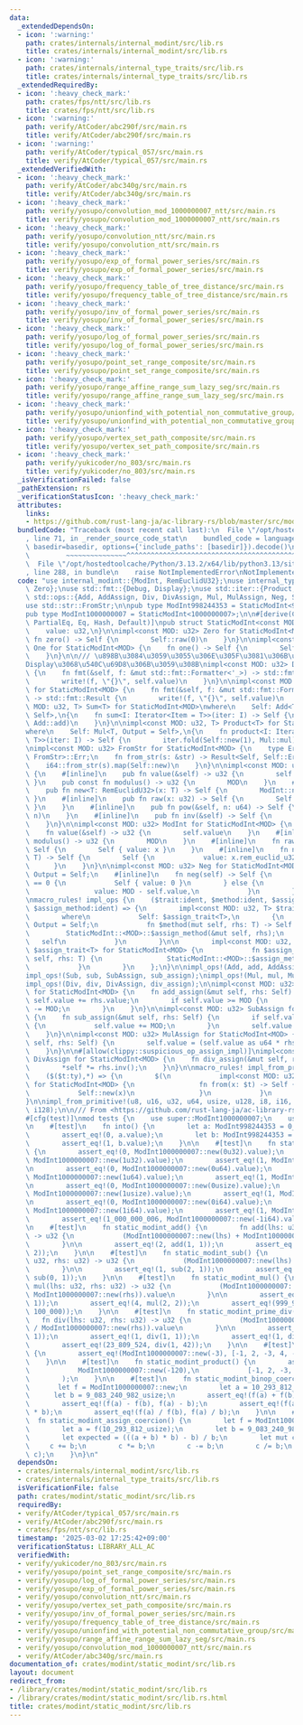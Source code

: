 ```yaml
---
data:
  _extendedDependsOn:
  - icon: ':warning:'
    path: crates/internals/internal_modint/src/lib.rs
    title: crates/internals/internal_modint/src/lib.rs
  - icon: ':warning:'
    path: crates/internals/internal_type_traits/src/lib.rs
    title: crates/internals/internal_type_traits/src/lib.rs
  _extendedRequiredBy:
  - icon: ':heavy_check_mark:'
    path: crates/fps/ntt/src/lib.rs
    title: crates/fps/ntt/src/lib.rs
  - icon: ':warning:'
    path: verify/AtCoder/abc290f/src/main.rs
    title: verify/AtCoder/abc290f/src/main.rs
  - icon: ':warning:'
    path: verify/AtCoder/typical_057/src/main.rs
    title: verify/AtCoder/typical_057/src/main.rs
  _extendedVerifiedWith:
  - icon: ':heavy_check_mark:'
    path: verify/AtCoder/abc340g/src/main.rs
    title: verify/AtCoder/abc340g/src/main.rs
  - icon: ':heavy_check_mark:'
    path: verify/yosupo/convolution_mod_1000000007_ntt/src/main.rs
    title: verify/yosupo/convolution_mod_1000000007_ntt/src/main.rs
  - icon: ':heavy_check_mark:'
    path: verify/yosupo/convolution_ntt/src/main.rs
    title: verify/yosupo/convolution_ntt/src/main.rs
  - icon: ':heavy_check_mark:'
    path: verify/yosupo/exp_of_formal_power_series/src/main.rs
    title: verify/yosupo/exp_of_formal_power_series/src/main.rs
  - icon: ':heavy_check_mark:'
    path: verify/yosupo/frequency_table_of_tree_distance/src/main.rs
    title: verify/yosupo/frequency_table_of_tree_distance/src/main.rs
  - icon: ':heavy_check_mark:'
    path: verify/yosupo/inv_of_formal_power_series/src/main.rs
    title: verify/yosupo/inv_of_formal_power_series/src/main.rs
  - icon: ':heavy_check_mark:'
    path: verify/yosupo/log_of_formal_power_series/src/main.rs
    title: verify/yosupo/log_of_formal_power_series/src/main.rs
  - icon: ':heavy_check_mark:'
    path: verify/yosupo/point_set_range_composite/src/main.rs
    title: verify/yosupo/point_set_range_composite/src/main.rs
  - icon: ':heavy_check_mark:'
    path: verify/yosupo/range_affine_range_sum_lazy_seg/src/main.rs
    title: verify/yosupo/range_affine_range_sum_lazy_seg/src/main.rs
  - icon: ':heavy_check_mark:'
    path: verify/yosupo/unionfind_with_potential_non_commutative_group/src/main.rs
    title: verify/yosupo/unionfind_with_potential_non_commutative_group/src/main.rs
  - icon: ':heavy_check_mark:'
    path: verify/yosupo/vertex_set_path_composite/src/main.rs
    title: verify/yosupo/vertex_set_path_composite/src/main.rs
  - icon: ':heavy_check_mark:'
    path: verify/yukicoder/no_803/src/main.rs
    title: verify/yukicoder/no_803/src/main.rs
  _isVerificationFailed: false
  _pathExtension: rs
  _verificationStatusIcon: ':heavy_check_mark:'
  attributes:
    links:
    - https://github.com/rust-lang-ja/ac-library-rs/blob/master/src/modint.rs>
  bundledCode: "Traceback (most recent call last):\n  File \"/opt/hostedtoolcache/Python/3.13.2/x64/lib/python3.13/site-packages/onlinejudge_verify/documentation/build.py\"\
    , line 71, in _render_source_code_stat\n    bundled_code = language.bundle(stat.path,\
    \ basedir=basedir, options={'include_paths': [basedir]}).decode()\n          \
    \         ~~~~~~~~~~~~~~~^^^^^^^^^^^^^^^^^^^^^^^^^^^^^^^^^^^^^^^^^^^^^^^^^^^^^^^^^^^^^^^^^^\n\
    \  File \"/opt/hostedtoolcache/Python/3.13.2/x64/lib/python3.13/site-packages/onlinejudge_verify/languages/rust.py\"\
    , line 288, in bundle\n    raise NotImplementedError\nNotImplementedError\n"
  code: "use internal_modint::{ModInt, RemEuclidU32};\nuse internal_type_traits::{One,\
    \ Zero};\nuse std::fmt::{Debug, Display};\nuse std::iter::{Product, Sum};\nuse\
    \ std::ops::{Add, AddAssign, Div, DivAssign, Mul, MulAssign, Neg, Sub, SubAssign};\n\
    use std::str::FromStr;\n\npub type ModInt998244353 = StaticModInt<998244353>;\n\
    pub type ModInt1000000007 = StaticModInt<1000000007>;\n\n#[derive(Clone, Copy,\
    \ PartialEq, Eq, Hash, Default)]\npub struct StaticModInt<const MOD: u32> {\n\
    \    value: u32,\n}\n\nimpl<const MOD: u32> Zero for StaticModInt<MOD> {\n   \
    \ fn zero() -> Self {\n        Self::raw(0)\n    }\n}\n\nimpl<const MOD: u32>\
    \ One for StaticModInt<MOD> {\n    fn one() -> Self {\n        Self::new(1)\n\
    \    }\n}\n\n/// \u898B\u3084\u3059\u3055\u306E\u305F\u3081\u306B\u3001Debug\u306F\
    Display\u3068\u540C\u69D8\u306B\u3059\u308B\nimpl<const MOD: u32> Debug for StaticModInt<MOD>\
    \ {\n    fn fmt(&self, f: &mut std::fmt::Formatter<'_>) -> std::fmt::Result {\n\
    \        write!(f, \"{}\", self.value)\n    }\n}\n\nimpl<const MOD: u32> Display\
    \ for StaticModInt<MOD> {\n    fn fmt(&self, f: &mut std::fmt::Formatter<'_>)\
    \ -> std::fmt::Result {\n        write!(f, \"{}\", self.value)\n    }\n}\n\nimpl<const\
    \ MOD: u32, T> Sum<T> for StaticModInt<MOD>\nwhere\n    Self: Add<T, Output =\
    \ Self>,\n{\n    fn sum<I: Iterator<Item = T>>(iter: I) -> Self {\n        iter.fold(Self::raw(0),\
    \ Add::add)\n    }\n}\n\nimpl<const MOD: u32, T> Product<T> for StaticModInt<MOD>\n\
    where\n    Self: Mul<T, Output = Self>,\n{\n    fn product<I: Iterator<Item =\
    \ T>>(iter: I) -> Self {\n        iter.fold(Self::new(1), Mul::mul)\n    }\n}\n\
    \nimpl<const MOD: u32> FromStr for StaticModInt<MOD> {\n    type Err = <i64 as\
    \ FromStr>::Err;\n    fn from_str(s: &str) -> Result<Self, Self::Err> {\n    \
    \    i64::from_str(s).map(Self::new)\n    }\n}\n\nimpl<const MOD: u32> StaticModInt<MOD>\
    \ {\n    #[inline]\n    pub fn value(&self) -> u32 {\n        self.value\n   \
    \ }\n    pub const fn modulus() -> u32 {\n        MOD\n    }\n    #[inline]\n\
    \    pub fn new<T: RemEuclidU32>(x: T) -> Self {\n        ModInt::new(x)\n   \
    \ }\n    #[inline]\n    pub fn raw(x: u32) -> Self {\n        Self { value: x\
    \ }\n    }\n    #[inline]\n    pub fn pow(&self, n: u64) -> Self {\n        ModInt::pow(self,\
    \ n)\n    }\n    #[inline]\n    pub fn inv(&self) -> Self {\n        ModInt::inv(self)\n\
    \    }\n}\n\nimpl<const MOD: u32> ModInt for StaticModInt<MOD> {\n    #[inline]\n\
    \    fn value(&self) -> u32 {\n        self.value\n    }\n    #[inline]\n    fn\
    \ modulus() -> u32 {\n        MOD\n    }\n    #[inline]\n    fn raw(x: u32) ->\
    \ Self {\n        Self { value: x }\n    }\n    #[inline]\n    fn new<T: RemEuclidU32>(x:\
    \ T) -> Self {\n        Self {\n            value: x.rem_euclid_u32(MOD),\n  \
    \      }\n    }\n}\n\nimpl<const MOD: u32> Neg for StaticModInt<MOD> {\n    type\
    \ Output = Self;\n    #[inline]\n    fn neg(self) -> Self {\n        if self.value\
    \ == 0 {\n            Self { value: 0 }\n        } else {\n            Self {\n\
    \                value: MOD - self.value,\n            }\n        }\n    }\n}\n\
    \nmacro_rules! impl_ops {\n    ($trait:ident, $method:ident, $assign_trait:ident,\
    \ $assign_method:ident) => {\n        impl<const MOD: u32, T> $trait<T> for StaticModInt<MOD>\n\
    \        where\n            Self: $assign_trait<T>,\n        {\n            type\
    \ Output = Self;\n            fn $method(mut self, rhs: T) -> Self {\n       \
    \         StaticModInt::<MOD>::$assign_method(&mut self, rhs);\n             \
    \   self\n            }\n        }\n\n        impl<const MOD: u32, T: RemEuclidU32>\
    \ $assign_trait<T> for StaticModInt<MOD> {\n            fn $assign_method(&mut\
    \ self, rhs: T) {\n                StaticModInt::<MOD>::$assign_method(self, Self::new(rhs));\n\
    \            }\n        }\n    };\n}\n\nimpl_ops!(Add, add, AddAssign, add_assign);\n\
    impl_ops!(Sub, sub, SubAssign, sub_assign);\nimpl_ops!(Mul, mul, MulAssign, mul_assign);\n\
    impl_ops!(Div, div, DivAssign, div_assign);\n\nimpl<const MOD: u32> AddAssign\
    \ for StaticModInt<MOD> {\n    fn add_assign(&mut self, rhs: Self) {\n       \
    \ self.value += rhs.value;\n        if self.value >= MOD {\n            self.value\
    \ -= MOD;\n        }\n    }\n}\n\nimpl<const MOD: u32> SubAssign for StaticModInt<MOD>\
    \ {\n    fn sub_assign(&mut self, rhs: Self) {\n        if self.value < rhs.value\
    \ {\n            self.value += MOD;\n        }\n        self.value -= rhs.value;\n\
    \    }\n}\n\nimpl<const MOD: u32> MulAssign for StaticModInt<MOD> {\n    fn mul_assign(&mut\
    \ self, rhs: Self) {\n        self.value = (self.value as u64 * rhs.value as u64).rem_euclid_u32(MOD);\n\
    \    }\n}\n\n#[allow(clippy::suspicious_op_assign_impl)]\nimpl<const MOD: u32>\
    \ DivAssign for StaticModInt<MOD> {\n    fn div_assign(&mut self, rhs: Self) {\n\
    \        *self *= rhs.inv();\n    }\n}\n\nmacro_rules! impl_from_primitive {\n\
    \    ($($t:ty),*) => {\n        $(\n            impl<const MOD: u32> From<$t>\
    \ for StaticModInt<MOD> {\n                fn from(x: $t) -> Self {\n        \
    \            Self::new(x)\n                }\n            }\n        )*\n    };\n\
    }\n\nimpl_from_primitive!(u8, u16, u32, u64, usize, u128, i8, i16, i32, i64, isize,\
    \ i128);\n\n/// From <https://github.com/rust-lang-ja/ac-library-rs/blob/master/src/modint.rs>\n\
    #[cfg(test)]\nmod tests {\n    use super::ModInt1000000007;\n    use super::ModInt998244353;\n\
    \n    #[test]\n    fn into() {\n        let a: ModInt998244353 = 0_usize.into();\n\
    \        assert_eq!(0, a.value);\n        let b: ModInt998244353 = 998244354_usize.into();\n\
    \        assert_eq!(1, b.value);\n    }\n\n    #[test]\n    fn static_modint_new()\
    \ {\n        assert_eq!(0, ModInt1000000007::new(0u32).value);\n        assert_eq!(1,\
    \ ModInt1000000007::new(1u32).value);\n        assert_eq!(1, ModInt1000000007::new(1_000_000_008u32).value);\n\
    \n        assert_eq!(0, ModInt1000000007::new(0u64).value);\n        assert_eq!(1,\
    \ ModInt1000000007::new(1u64).value);\n        assert_eq!(1, ModInt1000000007::new(1_000_000_008u64).value);\n\
    \n        assert_eq!(0, ModInt1000000007::new(0usize).value);\n        assert_eq!(1,\
    \ ModInt1000000007::new(1usize).value);\n        assert_eq!(1, ModInt1000000007::new(1_000_000_008usize).value);\n\
    \n        assert_eq!(0, ModInt1000000007::new(0i64).value);\n        assert_eq!(1,\
    \ ModInt1000000007::new(1i64).value);\n        assert_eq!(1, ModInt1000000007::new(1_000_000_008i64).value);\n\
    \        assert_eq!(1_000_000_006, ModInt1000000007::new(-1i64).value);\n    }\n\
    \n    #[test]\n    fn static_modint_add() {\n        fn add(lhs: u32, rhs: u32)\
    \ -> u32 {\n            (ModInt1000000007::new(lhs) + ModInt1000000007::new(rhs)).value\n\
    \        }\n\n        assert_eq!(2, add(1, 1));\n        assert_eq!(1, add(1_000_000_006,\
    \ 2));\n    }\n\n    #[test]\n    fn static_modint_sub() {\n        fn sub(lhs:\
    \ u32, rhs: u32) -> u32 {\n            (ModInt1000000007::new(lhs) - ModInt1000000007::new(rhs)).value\n\
    \        }\n\n        assert_eq!(1, sub(2, 1));\n        assert_eq!(1_000_000_006,\
    \ sub(0, 1));\n    }\n\n    #[test]\n    fn static_modint_mul() {\n        fn\
    \ mul(lhs: u32, rhs: u32) -> u32 {\n            (ModInt1000000007::new(lhs) *\
    \ ModInt1000000007::new(rhs)).value\n        }\n\n        assert_eq!(1, mul(1,\
    \ 1));\n        assert_eq!(4, mul(2, 2));\n        assert_eq!(999_999_937, mul(100_000,\
    \ 100_000));\n    }\n\n    #[test]\n    fn static_modint_prime_div() {\n     \
    \   fn div(lhs: u32, rhs: u32) -> u32 {\n            (ModInt1000000007::new(lhs)\
    \ / ModInt1000000007::new(rhs)).value\n        }\n\n        assert_eq!(0, div(0,\
    \ 1));\n        assert_eq!(1, div(1, 1));\n        assert_eq!(1, div(2, 2));\n\
    \        assert_eq!(23_809_524, div(1, 42));\n    }\n\n    #[test]\n    fn static_modint_sum()\
    \ {\n        assert_eq!(ModInt1000000007::new(-3), [-1, 2, -3, 4, -5].iter().sum());\n\
    \    }\n\n    #[test]\n    fn static_modint_product() {\n        assert_eq!(\n\
    \            ModInt1000000007::new(-120),\n            [-1, 2, -3, 4, -5].iter().product()\n\
    \        );\n    }\n\n    #[test]\n    fn static_modint_binop_coercion() {\n \
    \       let f = ModInt1000000007::new;\n        let a = 10_293_812_usize;\n  \
    \      let b = 9_083_240_982_usize;\n        assert_eq!(f(a) + f(b), f(a) + b);\n\
    \        assert_eq!(f(a) - f(b), f(a) - b);\n        assert_eq!(f(a) * f(b), f(a)\
    \ * b);\n        assert_eq!(f(a) / f(b), f(a) / b);\n    }\n\n    #[test]\n  \
    \  fn static_modint_assign_coercion() {\n        let f = ModInt1000000007::new;\n\
    \        let a = f(10_293_812_usize);\n        let b = 9_083_240_982_usize;\n\
    \        let expected = (((a + b) * b) - b) / b;\n        let mut c = a;\n   \
    \     c += b;\n        c *= b;\n        c -= b;\n        c /= b;\n        assert_eq!(expected,\
    \ c);\n    }\n}\n"
  dependsOn:
  - crates/internals/internal_modint/src/lib.rs
  - crates/internals/internal_type_traits/src/lib.rs
  isVerificationFile: false
  path: crates/modint/static_modint/src/lib.rs
  requiredBy:
  - verify/AtCoder/typical_057/src/main.rs
  - verify/AtCoder/abc290f/src/main.rs
  - crates/fps/ntt/src/lib.rs
  timestamp: '2025-03-02 17:25:42+09:00'
  verificationStatus: LIBRARY_ALL_AC
  verifiedWith:
  - verify/yukicoder/no_803/src/main.rs
  - verify/yosupo/point_set_range_composite/src/main.rs
  - verify/yosupo/log_of_formal_power_series/src/main.rs
  - verify/yosupo/exp_of_formal_power_series/src/main.rs
  - verify/yosupo/convolution_ntt/src/main.rs
  - verify/yosupo/vertex_set_path_composite/src/main.rs
  - verify/yosupo/inv_of_formal_power_series/src/main.rs
  - verify/yosupo/frequency_table_of_tree_distance/src/main.rs
  - verify/yosupo/unionfind_with_potential_non_commutative_group/src/main.rs
  - verify/yosupo/range_affine_range_sum_lazy_seg/src/main.rs
  - verify/yosupo/convolution_mod_1000000007_ntt/src/main.rs
  - verify/AtCoder/abc340g/src/main.rs
documentation_of: crates/modint/static_modint/src/lib.rs
layout: document
redirect_from:
- /library/crates/modint/static_modint/src/lib.rs
- /library/crates/modint/static_modint/src/lib.rs.html
title: crates/modint/static_modint/src/lib.rs
---
```

